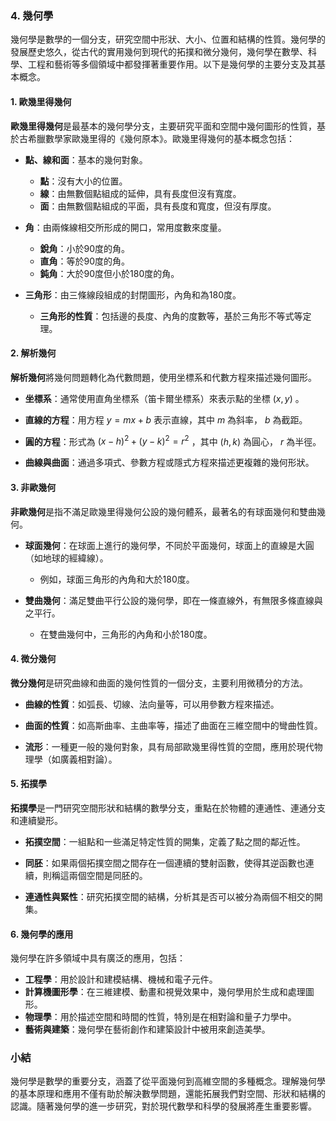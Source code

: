 ### 4. 幾何學

幾何學是數學的一個分支，研究空間中形狀、大小、位置和結構的性質。幾何學的發展歷史悠久，從古代的實用幾何到現代的拓撲和微分幾何，幾何學在數學、科學、工程和藝術等多個領域中都發揮著重要作用。以下是幾何學的主要分支及其基本概念。

#### 1. 歐幾里得幾何

**歐幾里得幾何**是最基本的幾何學分支，主要研究平面和空間中幾何圖形的性質，基於古希臘數學家歐幾里得的《幾何原本》。歐幾里得幾何的基本概念包括：

- **點、線和面**：基本的幾何對象。
  - **點**：沒有大小的位置。
  - **線**：由無數個點組成的延伸，具有長度但沒有寬度。
  - **面**：由無數個點組成的平面，具有長度和寬度，但沒有厚度。

- **角**：由兩條線相交所形成的開口，常用度數來度量。
  - **銳角**：小於90度的角。
  - **直角**：等於90度的角。
  - **鈍角**：大於90度但小於180度的角。

- **三角形**：由三條線段組成的封閉圖形，內角和為180度。
  - **三角形的性質**：包括邊的長度、內角的度數等，基於三角形不等式等定理。

#### 2. 解析幾何

**解析幾何**將幾何問題轉化為代數問題，使用坐標系和代數方程來描述幾何圖形。

- **坐標系**：通常使用直角坐標系（笛卡爾坐標系）來表示點的坐標  $(x, y)$ 。

- **直線的方程**：用方程  $y = mx + b$  表示直線，其中  $m$  為斜率， $b$  為截距。

- **圓的方程**：形式為  $(x - h)^2 + (y - k)^2 = r^2$ ，其中  $(h, k)$  為圓心， $r$  為半徑。

- **曲線與曲面**：通過多項式、參數方程或隱式方程來描述更複雜的幾何形狀。

#### 3. 非歐幾何

**非歐幾何**是指不滿足歐幾里得幾何公設的幾何體系，最著名的有球面幾何和雙曲幾何。

- **球面幾何**：在球面上進行的幾何學，不同於平面幾何，球面上的直線是大圓（如地球的經緯線）。
  - 例如，球面三角形的內角和大於180度。

- **雙曲幾何**：滿足雙曲平行公設的幾何學，即在一條直線外，有無限多條直線與之平行。
  - 在雙曲幾何中，三角形的內角和小於180度。

#### 4. 微分幾何

**微分幾何**是研究曲線和曲面的幾何性質的一個分支，主要利用微積分的方法。

- **曲線的性質**：如弧長、切線、法向量等，可以用參數方程來描述。

- **曲面的性質**：如高斯曲率、主曲率等，描述了曲面在三維空間中的彎曲性質。

- **流形**：一種更一般的幾何對象，具有局部歐幾里得性質的空間，應用於現代物理學（如廣義相對論）。

#### 5. 拓撲學

**拓撲學**是一門研究空間形狀和結構的數學分支，重點在於物體的連通性、連通分支和連續變形。

- **拓撲空間**：一組點和一些滿足特定性質的開集，定義了點之間的鄰近性。

- **同胚**：如果兩個拓撲空間之間存在一個連續的雙射函數，使得其逆函數也連續，則稱這兩個空間是同胚的。

- **連通性與緊性**：研究拓撲空間的結構，分析其是否可以被分為兩個不相交的開集。

#### 6. 幾何學的應用

幾何學在許多領域中具有廣泛的應用，包括：

- **工程學**：用於設計和建模結構、機械和電子元件。
- **計算機圖形學**：在三維建模、動畫和視覺效果中，幾何學用於生成和處理圖形。
- **物理學**：用於描述空間和時間的性質，特別是在相對論和量子力學中。
- **藝術與建築**：幾何學在藝術創作和建築設計中被用來創造美學。

### 小結

幾何學是數學的重要分支，涵蓋了從平面幾何到高維空間的多種概念。理解幾何學的基本原理和應用不僅有助於解決數學問題，還能拓展我們對空間、形狀和結構的認識。隨著幾何學的進一步研究，對於現代數學和科學的發展將產生重要影響。